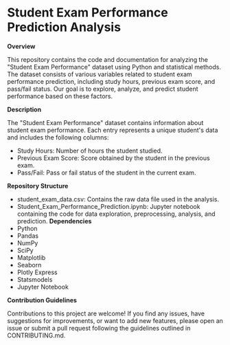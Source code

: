 # Student Exam Performance Prediction Analysis

**Overview**

This repository contains the code and documentation for analyzing the "Student Exam Performance" dataset using Python and statistical methods. The dataset consists of various variables related to student exam performance prediction, including study hours, previous exam score, and pass/fail status. Our goal is to explore, analyze, and predict student performance based on these factors.

**Description**

The "Student Exam Performance" dataset contains information about student exam performance. Each entry represents a unique student's data and includes the following columns:

- Study Hours: Number of hours the student studied.
- Previous Exam Score: Score obtained by the student in the previous exam.
- Pass/Fail: Pass or fail status of the student in the current exam.
  
**Repository Structure**
- student_exam_data.csv: Contains the raw data file used in the analysis.
- Student_Exam_Performance_Prediction.ipynb: Jupyter notebook containing the code for data exploration, preprocessing, analysis, and prediction.
**Dependencies**
- Python
- Pandas
- NumPy
- SciPy
- Matplotlib
- Seaborn
- Plotly Express
- Statsmodels
- Jupyter Notebook

**Contribution Guidelines**

Contributions to this project are welcome! If you find any issues, have suggestions for improvements, or want to add new features, please open an issue or submit a pull request following the guidelines outlined in CONTRIBUTING.md.
